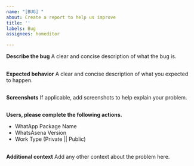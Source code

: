 ```yaml
---
name: "[BUG] "
about: Create a report to help us improve
title: ''
labels: Bug
assignees: homeditor

---
```


**Describe the bug**
A clear and concise description of what the bug is.

##

**Expected behavior**
A clear and concise description of what you expected to happen.

##

**Screenshots**
If applicable, add screenshots to help explain your problem.

##

**Users, please complete the following actions.**
- WhatApp Package Name
- WhatsAsena Version
- Work Type (Private || Public)

##

**Additional context**
Add any other context about the problem here.
